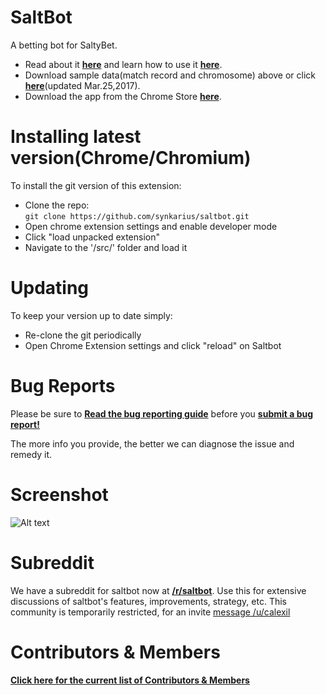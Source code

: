 # SaltBot
A betting bot for SaltyBet. 

* Read about it [**here**](http://explosionduck.com/wp/story-of-a-betting-bot/) and learn how to use it [**here**](http://explosionduck.com/wp/so-you-want-to-use-saltbot/). 
* Download sample data(match record and chromosome) above or click  [**here**](https://github.com/synkarius/saltbot/blob/master/data/86k%20Records%20%2B%20Chromosome%20Mar%202017.zip)(updated Mar.25,2017). 
* Download the app from the Chrome Store [**here**](https://chrome.google.com/webstore/detail/saltbot/bholoegapebhflljekancpcnajigaiih).

# Installing latest version(Chrome/Chromium)

To install the git version of this extension:
* Clone the repo:  
`git clone https://github.com/synkarius/saltbot.git`
* Open chrome extension settings and enable developer mode
* Click "load unpacked extension"
* Navigate to the '/src/' folder and load it

# Updating

To keep your version up to date simply:
* Re-clone the git periodically
* Open Chrome Extension settings and click "reload" on Saltbot

# Bug Reports

Please be sure to [**Read the bug reporting guide**](https://github.com/synkarius/saltbot/blob/master/bugreports.md) before you [**submit a bug report!**](https://github.com/synkarius/saltbot/issues/new)

The more info you provide, the better we can diagnose the issue and remedy it. 

# Screenshot

![Alt text](https://u.teknik.io/HpM8r.png)

# Subreddit

We have a subreddit for saltbot now at [**/r/saltbot**](https://www.reddit.com/r/saltbot/). Use this for extensive discussions of saltbot's features, improvements, strategy, etc. This community is temporarily restricted, for an invite [message /u/calexil](https://www.reddit.com/message/compose/?to=calexil&subject=/r/saltbot%20invite&message=I%20Would%20Like%20An%20Invite!)

# Contributors & Members

[**Click here for the current list of Contributors & Members**](https://github.com/synkarius/saltbot/network/members)

